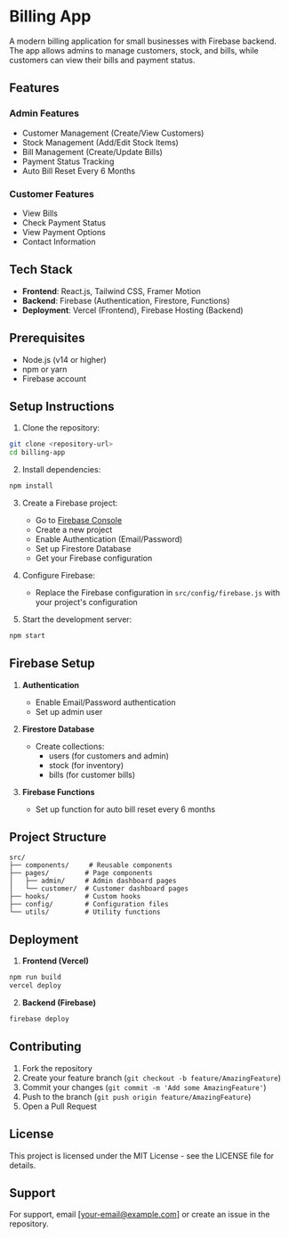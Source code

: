 # Billing App

A modern billing application for small businesses with Firebase backend. The app allows admins to manage customers, stock, and bills, while customers can view their bills and payment status.

## Features

### Admin Features
- Customer Management (Create/View Customers)
- Stock Management (Add/Edit Stock Items)
- Bill Management (Create/Update Bills)
- Payment Status Tracking
- Auto Bill Reset Every 6 Months

### Customer Features
- View Bills
- Check Payment Status
- View Payment Options
- Contact Information

## Tech Stack

- **Frontend**: React.js, Tailwind CSS, Framer Motion
- **Backend**: Firebase (Authentication, Firestore, Functions)
- **Deployment**: Vercel (Frontend), Firebase Hosting (Backend)

## Prerequisites

- Node.js (v14 or higher)
- npm or yarn
- Firebase account

## Setup Instructions

1. Clone the repository:
```bash
git clone <repository-url>
cd billing-app
```

2. Install dependencies:
```bash
npm install
```

3. Create a Firebase project:
   - Go to [Firebase Console](https://console.firebase.google.com/)
   - Create a new project
   - Enable Authentication (Email/Password)
   - Set up Firestore Database
   - Get your Firebase configuration

4. Configure Firebase:
   - Replace the Firebase configuration in `src/config/firebase.js` with your project's configuration

5. Start the development server:
```bash
npm start
```

## Firebase Setup

1. **Authentication**
   - Enable Email/Password authentication
   - Set up admin user

2. **Firestore Database**
   - Create collections:
     - users (for customers and admin)
     - stock (for inventory)
     - bills (for customer bills)

3. **Firebase Functions**
   - Set up function for auto bill reset every 6 months

## Project Structure

```
src/
├── components/     # Reusable components
├── pages/         # Page components
│   ├── admin/     # Admin dashboard pages
│   └── customer/  # Customer dashboard pages
├── hooks/         # Custom hooks
├── config/        # Configuration files
└── utils/         # Utility functions
```

## Deployment

1. **Frontend (Vercel)**
```bash
npm run build
vercel deploy
```

2. **Backend (Firebase)**
```bash
firebase deploy
```

## Contributing

1. Fork the repository
2. Create your feature branch (`git checkout -b feature/AmazingFeature`)
3. Commit your changes (`git commit -m 'Add some AmazingFeature'`)
4. Push to the branch (`git push origin feature/AmazingFeature`)
5. Open a Pull Request

## License

This project is licensed under the MIT License - see the LICENSE file for details.

## Support

For support, email [your-email@example.com] or create an issue in the repository. 